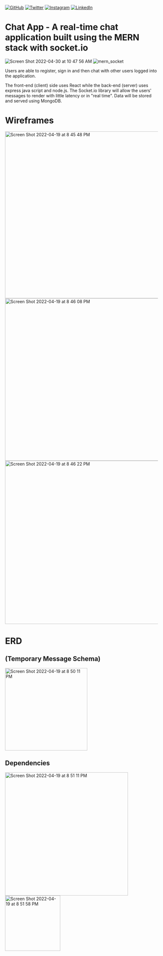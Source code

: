 [![GitHub](https://img.shields.io/badge/github-%23121011.svg?style=for-the-badge&logo=github&logoColor=white)](https://www.github.com/jackrobert0220)
[![Twitter](https://img.shields.io/badge/<Twitter>-%231DA1F2.svg?style=for-the-badge&logo=Twitter&logoColor=white)](https://www.twitter.com/jackglazzzer)
[![Instagram](https://img.shields.io/badge/<Instagram>-%23E4405F.svg?style=for-the-badge&logo=Instagram&logoColor=white)](https://www.instagram.com/jackglazzzer)
[![LinkedIn](https://img.shields.io/badge/linkedin-%230077B5.svg?style=for-the-badge&logo=linkedin&logoColor=white)](https://www.linkedin.com/in/jack-glazer)

# Chat App - A real-time chat application built using the MERN stack with socket.io

![Screen Shot 2022-04-30 at 10 47 56 AM](https://user-images.githubusercontent.com/91999893/166116851-4da933c3-57b8-4569-9e00-97157a095c71.jpeg)
![mern_socket](https://user-images.githubusercontent.com/91999893/166116854-b924f418-c1b8-4d69-8c77-2bbd21688f53.png)

Users are able to register, sign in and then chat with other users logged into the application.

The front-end (client) side uses React while the back-end (server) uses express java script and node.js.
The Socket.io library will allow the users' messages to render with little latency or in "real time".
Data will be stored and served using MongoDB.

# Wireframes
<img width="549" alt="Screen Shot 2022-04-19 at 8 45 48 PM" src="https://user-images.githubusercontent.com/91999893/164146258-8a9e1e4a-1c00-46db-be53-a57940ce539c.png">

<img width="534" alt="Screen Shot 2022-04-19 at 8 46 08 PM" src="https://user-images.githubusercontent.com/91999893/164146304-e679edd9-0700-4084-8994-60ce177f8384.png">

<img width="537" alt="Screen Shot 2022-04-19 at 8 46 22 PM" src="https://user-images.githubusercontent.com/91999893/164146332-9c676212-6563-4bdd-91d3-c3ad7e704cd6.png">

# ERD

## (Temporary Message Schema)
<img width="271" alt="Screen Shot 2022-04-19 at 8 50 11 PM" src="https://user-images.githubusercontent.com/91999893/164146755-3483068f-47fa-4c09-9d58-792b79cb5879.png">

## Dependencies
<img width="405" alt="Screen Shot 2022-04-19 at 8 51 11 PM" src="https://user-images.githubusercontent.com/91999893/164146807-831c82ec-d6b8-4f43-8c95-e206f5c22bb3.png">

<img width="182" alt="Screen Shot 2022-04-19 at 8 51 58 PM" src="https://user-images.githubusercontent.com/91999893/164146889-5e3dce3b-243e-4aad-bc04-f72f6b666c5e.png">
